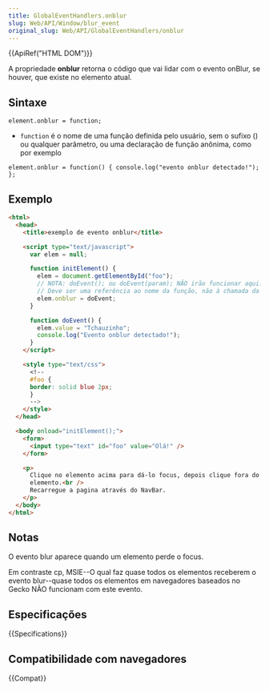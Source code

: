 ```yaml
---
title: GlobalEventHandlers.onblur
slug: Web/API/Window/blur_event
original_slug: Web/API/GlobalEventHandlers/onblur
---
```


{{ApiRef("HTML DOM")}}

A propriedade **onblur** retorna o código que vai lidar com o evento onBlur, se houver, que existe no elemento atual.

## Sintaxe

```
element.onblur = function;
```

- `function` é o nome de uma função definida pelo usuário, sem o sufixo () ou qualquer parâmetro, ou uma declaração de função anônima, como por exemplo

```
element.onblur = function() { console.log("evento onblur detectado!"); };
```

## Exemplo

```html
<html>
  <head>
    <title>exemplo de evento onblur</title>

    <script type="text/javascript">
      var elem = null;

      function initElement() {
        elem = document.getElementById("foo");
        // NOTA: doEvent(); ou doEvent(param); NÃO irão funcionar aqui.
        // Deve ser uma referência ao nome da função, não à chamada da função.
        elem.onblur = doEvent;
      }

      function doEvent() {
        elem.value = "Tchauzinho";
        console.log("Evento onblur detectado!");
      }
    </script>

    <style type="text/css">
      <!--
      #foo {
      border: solid blue 2px;
      }
      -->
    </style>
  </head>

  <body onload="initElement();">
    <form>
      <input type="text" id="foo" value="Olá!" />
    </form>

    <p>
      Clique no elemento acima para dá-lo focus, depois clique fora do
      elemento.<br />
      Recarregue a pagina através do NavBar.
    </p>
  </body>
</html>
```

## Notas

O evento blur aparece quando um elemento perde o focus.

Em contraste cp, MSIE--O qual faz quase todos os elementos receberem o evento blur--quase todos os elementos em navegadores baseados no Gecko NÃO funcionam com este evento.

## Especificações

{{Specifications}}

## Compatibilidade com navegadores

{{Compat}}
